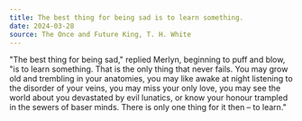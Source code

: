 ```yaml
---
title: The best thing for being sad is to learn something.
date: 2024-03-28
source: The Once and Future King, T. H. White
---
```


"The best thing for being sad," replied Merlyn, beginning to puff and blow, "is to learn something. That is the only thing that never fails. You may grow old and trembling in your anatomies, you may like awake at night listening to the disorder of your veins, you may miss your only love, you may see the world about you devastated by evil lunatics, or know your honour trampled in the sewers of baser minds. There is only one thing for it then – to learn."
